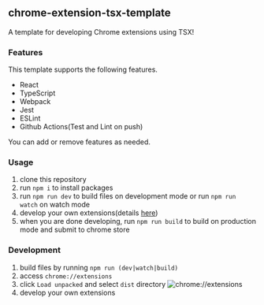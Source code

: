 ## chrome-extension-tsx-template
A template for developing Chrome extensions using TSX!

### Features
This template supports the following features.

* React
* TypeScript
* Webpack
* Jest
* ESLint
* Github Actions(Test and Lint on push)

You can add or remove features as needed.

### Usage
1. clone this repository
1. run `npm i` to install packages
1. run `npm run dev` to build files on development mode or run `npm run watch` on watch mode
1. develop your own extensions(details [here](#Development))
1. when you are done developing, run `npm run build` to build on production mode and submit to chrome store

### Development
1. build files by running `npm run (dev|watch|build)`
1. access `chrome://extensions`
1. click `Load unpacked` and select `dist` directory
![chrome://extensions](https://user-images.githubusercontent.com/44517313/152640543-2309c31c-b3bc-473f-999b-df37f250aa22.png)
1. develop your own extensions 
